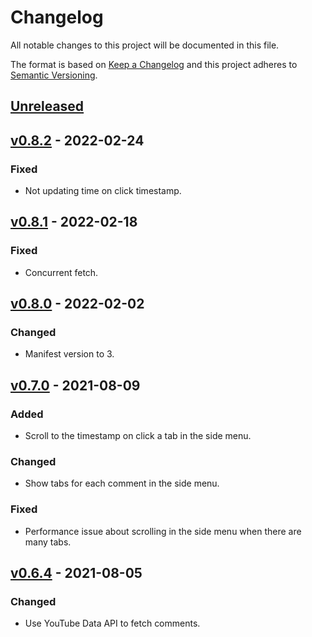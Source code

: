 # Changelog

All notable changes to this project will be documented in this file.

The format is based on [Keep a Changelog](https://keepachangelog.com/en/1.0.0/)
and this project adheres to [Semantic Versioning](https://semver.org/spec/v2.0.0.html).

## [Unreleased]

## [v0.8.2] - 2022-02-24

### Fixed

- Not updating time on click timestamp.


## [v0.8.1] - 2022-02-18

### Fixed

- Concurrent fetch.


## [v0.8.0] - 2022-02-02

### Changed

- Manifest version to 3.


## [v0.7.0] - 2021-08-09

### Added

- Scroll to the timestamp on click a tab in the side menu.


### Changed

- Show tabs for each comment in the side menu.


### Fixed

- Performance issue about scrolling in the side menu when there are many tabs.


## [v0.6.4] - 2021-08-05

### Changed

- Use YouTube Data API to fetch comments.

[Unreleased]: https://github.com/Foo-x/youtube-timestamp-comments/compare/v0.8.2...HEAD
[v0.8.2]: https://github.com/Foo-x/youtube-timestamp-comments/releases/tag/v0.8.2
[v0.8.1]: https://github.com/Foo-x/youtube-timestamp-comments/releases/tag/v0.8.1
[v0.8.0]: https://github.com/Foo-x/youtube-timestamp-comments/releases/tag/v0.8.0
[v0.7.0]: https://github.com/Foo-x/youtube-timestamp-comments/releases/tag/v0.7.0
[v0.6.4]: https://github.com/Foo-x/youtube-timestamp-comments/releases/tag/v0.6.4
